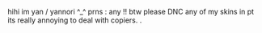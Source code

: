 hihi im yan / yannori ^_^
prns : any !!
 btw please DNC any of my skins in pt its really annoying to deal with copiers. . 
